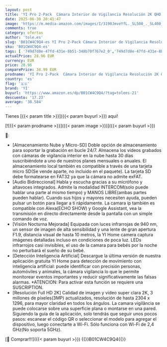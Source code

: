 ```yaml
---
layout: post
title: 'YI Pro 2-Pack  Cámara Interior de Vigilancia Resolución 2K QHD  Cámara IP WiFi 2.4GHz  Detección IA de Movimiento Humano y Control Remoto Visión Nocturna Cámara Compatible Alexa & Google Assistant'
date: 2025-06-30 20:41:47
image: 'https://m.media-amazon.com/images/I/3190JmveYfL._SL500_._SL400_.jpg'
comments: true
category: ofertas
author: 'tole.es'
slug: 'B01CW4C9Q4-es YI Pro 2-Pack Cámara Interior de Vigilancia Resolución 2K...'
sku: 'B01CW4C9Q4-es'
tags: [ '749d7d8e-47fd-431e-8b51-348b70f767e2_0','749d7d8e-47fd-431e-8b51-348b70f767e2_8501','Arborist Merchandising Root','CML-Tech','Cámaras de vigilancia','Cámaras de vigilancia en domo','Electrónica','Fotografía y videocámaras','Self Service','Smart Home and Security','Special Features Stores','Tech all','alexa','yi','🇪🇸', ]
actualPrice: 28.96 EUR
currency: EUR
price: 28.96
comparePrice: 34.99 EUR
prodname: 'YI Pro 2-Pack  Cámara Interior de Vigilancia Resolución 2K QHD  Cámara IP WiFi 2.4GHz  Detección IA de Movimiento Humano y Control Remoto Visión Nocturna Cámara Compatible Alexa & Google Assistant'
country: 'es'
flag: '🇪🇸'
brand: 'YI'
buyurl: 'https://www.amazon.es/dp/B01CW4C9Q4/?tag=tolees-21'
descuento: '17.23'
average: '38.584'
---
```


Tienes [{{< param title >}}]({{< param buyurl >}}) aqui!

[![{{< param prodname >}}]({{< param image >}})]({{< param buyurl >}})

🔎:

- [Almacenamiento Nube y Micro-SD] Doble opción de almacenamiento para soportar la grabación en bucle 24/7. Almacena los vídeos grabados con cámaras de vigilancia interior en la nube hasta 30 días suscribiéndote a uno de nuestros planes mensuales o anuales. El almacenamiento local también es compatible a través de una tarjeta micro SD(Se vende aparte, no incluido en el paquete). La tarjeta SD debe formatearse en FAT32 ya que la cámara no admite exFAT.
- [Audio Bidireccional] Habla y escucha gracias a su micrófono y altavoces integrados. Admite la modalidad INTERCOM(solo puede hablar una parte al mismo tiempo) y MANOS LIBRE(ambas partes pueden hablar). Cuando sus hijos y mayores necesiten ayuda, pueden pulsar un botón para llegar a ti rápidamente. La camara ip también es compatible con Alexa(ECHO SHOW) y Google Assistant, vea la transmisión en directo directamente desde la pantalla con un simple comando de voz.
- [Visión Nocturna Mejorada] Equipada con luces infrarrojas de 940 nm, un sensor de imagen de alta sensibilidad y una lente de gran apertura F1.9, distancia visual de hasta 10 metros, la YI Home camera captura imágenes detalladas incluso en condiciones de poca luz. LEDs infrarrojos casi invisibles, el uso de la camara para bebés por la noche no perturbará el sueño de su bebé.
- [Detección Inteligencia Artificial] Descargue la última versión de nuestra aplicación gratuita YI Home para detección de movimiento con inteligencia artificial: puede identificar con precisión personas, automóviles y animales, la cámara vigilancia lo que le permite monitorear eventos importantes y reducir significativamente las falsas alarmas. *ATENCION: Para activar esta función se requiere una SUSCRIPTION.
- [Resolución Full HD 2K] Calidad de imagen y video super clara 2K, 3 millones de píxeles(3MP) actualizados, resolución de hasta 2304 x 1296, para mayor claridad en todos los ángulos. La camara vigilância se puede colocarse sobre una superficie plana o montarse en una pared. Siguiendo la guía de la aplicación, solo tendrás que seguir unos pocos pasos: escanear el código QR o seleccionar el modelo para agregar el dispositivo, luego conectarte a Wi-Fi. Sólo funciona con Wi-Fi de 2,4 GHz(No soporta 5GHz).

[🛒 Comprar!!!]({{< param buyurl >}})
{{<world>}}B01CW4C9Q4{{</world>}}
